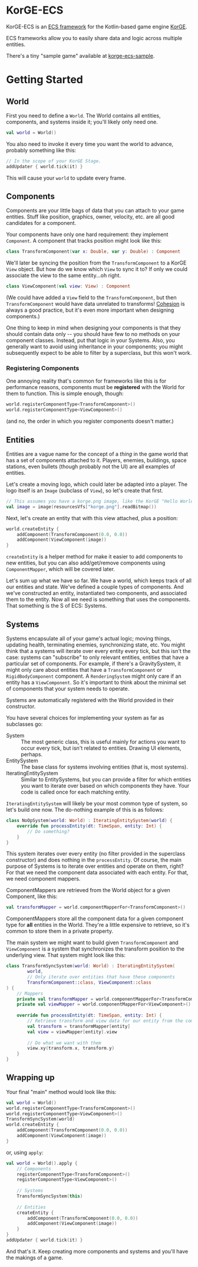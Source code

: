 # KorGE-ECS

KorGE-ECS is an [ECS framework](https://en.wikipedia.org/wiki/Entity_component_system) for the Kotlin-based game engine
[KorGE](https://korge.org/).

ECS frameworks allow you to easily share data and logic across multiple entities.

There's a tiny "sample game" available at [korge-ecs-sample](https://github.com/nanodeath/korge-ecs-sample).

# Getting Started

## World

First you need to define a `World`. The World contains all entities, components, and systems inside it; you'll likely
only need one.

```kotlin
val world = World()
```

You also need to invoke it every time you want the world to advance, probably something like this:

```kotlin
// In the scope of your KorGE Stage.
addUpdater { world.tick(it) }
```

This will cause your `world` to update every frame.

## Components

Components are your little bags of data that you can attach to your game entities. Stuff like position, graphics,
owner, velocity, etc. are all good candidates for a component.

Your components have only one hard requirement: they implement `Component`. A component that tracks position might look
like this:

```kotlin
class TransformComponent(var x: Double, var y: Double) : Component
```
We'll later be syncing the position from the `TransformComponent` to a KorGE `View` object. But how do we know which
`View` to sync it to? If only we could associate the view to the same entity...oh right.
```kotlin
class ViewComponent(val view: View) : Component
```

(We could have added a `View` field to the `TransformComponent`, but then `TransformComponent` would have data unrelated
to transforms! [Cohesion](https://en.wikipedia.org/wiki/Cohesion_(computer_science)) is always a good
practice, but it's even more important when designing components.)

One thing to keep in mind when designing your components is that they should contain data only -- you should have few
to no methods on your component classes. Instead, put that logic in your Systems. Also, you generally want to avoid
using inheritance in your components; you might subsequently expect to be able to filter by a superclass, but this
won't work.

### Registering Components

One annoying reality that's common for frameworks like this is for performance reasons, components must be 
**registered** with the World for them to function. This is simple enough, though:

```kotlin
world.registerComponentType<TransformComponent>()
world.registerComponentType<ViewComponent>()
```
(and no, the order in which you register components doesn't matter.)

## Entities

Entities are a vague name for the concept of a _thing_ in the game world that has a set of components attached to it.
Players, enemies, buildings, space stations, even bullets (though probably not the UI) are all examples of entities.

Let's create a moving logo, which could later be adapted into a player. The logo itself is an `Image` (subclass of 
`View`), so let's create that first.

```kotlin
// This assumes you have a korge.png image, like the KorGE "Hello World" template.
val image = image(resourcesVfs["korge.png"].readBitmap())
```
Next, let's create an entity that with this view attached, plus a position:

```kotlin
world.createEntity {
    addComponent(TransformComponent(0.0, 0.0))
    addComponent(ViewComponent(image))
}
```

`createEntity` is a helper method for make it easier to add components to new entities, but you can also
add/get/remove components using `ComponentMapper`, which will be covered later.

Let's sum up what we have so far. We have a world, which keeps track of all our entities and state. We've defined a
couple types of components. And we've constructed an entity, instantiated two components, and associated them to the
entity. Now all we need is something that uses the components. That something is the S of ECS: Systems.

## Systems

Systems encapsulate all of your game's actual logic; moving things, updating health, terminating enemies, synchronizing
state, etc. You might think that a systems will iterate over every entity every tick, but this isn't the case: systems
can "subscribe" to only relevant entities, entities that have a particular set of components. For example, if there's a
GravitySystem, it might only care about entities that have a `TransformComponent` or `RigidBodyComponent` component. A
`RenderingSystem` might only care if an entity has a `ViewComponent`. So it's important to think about the minimal set
of components that your system needs to operate.

Systems are automatically registered with the World provided in their constructor.

You have several choices for implementing your system as far as subclasses go:

<dl>
    <dt>System</dt>
    <dd>
        The most generic class, this is useful mainly for actions you want to occur every tick, but isn't related to
        entities. Drawing UI elements, perhaps.
    </dd>
    <dt>EntitySystem</dt>
    <dd>
        The base class for systems involving entities (that is, most systems).
    </dd>
    <dt>IteratingEntitySystem</dt>
    <dd>
        Similar to EntitySystems, but you can provide a filter for which entities you want to iterate over based on 
        which components they have. Your code is called once for each matching entity.
    </dd>
</dl>

`IteratingEntitySystem` will likely be your most common type of system, so let's build one now. The do-nothing example
 of this is as follows:

```kotlin
class NoOpSystem(world: World) : IteratingEntitySystem(world) {
    override fun processEntity(dt: TimeSpan, entity: Int) {
        // Do something?
    }
}
```

This system iterates over every entity (no filter provided in the superclass constructor) and does nothing in the 
`processEntity`. Of course, the main purpose of Systems is to iterate over entities and operate on them, right? For
that we need the component data associated with each entity. For that, we need component mappers.

ComponentMappers are retrieved from the World object for a given Component, like this:

```kotlin
val transformMapper = world.componentMapperFor<TransformComponent>()
```

ComponentMappers store all the component data for a given component type for **all** entities in the World. They're a 
little expensive to retrieve, so it's common to store them in a private property.

The main system we might want to build given `TransformComponent` and `ViewComponent` is a system that synchronizes
the transform position to the underlying view. That system might look like this:

```kotlin
class TransformSyncSystem(world: World) : IteratingEntitySystem(
        world,
        // Only iterate over entities that have these components
        TransformComponent::class, ViewComponent::class
) {
    // Mappers
    private val transformMapper = world.componentMapperFor<TransformComponent>()
    private val viewMapper = world.componentMapperFor<ViewComponent>()
    
    override fun processEntity(dt: TimeSpan, entity: Int) {
        // Retrieve transform and view data for our entity from the component mappers
        val transform = transformMapper[entity]
        val view = viewMapper[entity].view
        
        // Do what we want with them 
        view.xy(transform.x, transform.y)
    }
}
```

## Wrapping up

Your final "main" method would look like this:

```kotlin
val world = World()
world.registerComponentType<TransformComponent>()
world.registerComponentType<ViewComponent>()
TransformSyncSystem(world)
world.createEntity {
    addComponent(TransformComponent(0.0, 0.0))
    addComponent(ViewComponent(image))
}
```

or, using `apply`:
```kotlin
val world = World().apply {
    // Components
    registerComponentType<TransformComponent>()
    registerComponentType<ViewComponent>()
 
    // Systems
    TransformSyncSystem(this)
    
    // Entities
    createEntity {
        addComponent(TransformComponent(0.0, 0.0))
        addComponent(ViewComponent(image))
    }
}
addUpdater { world.tick(it) }
```

And that's it. Keep creating more components and systems and you'll have the makings of a game.

